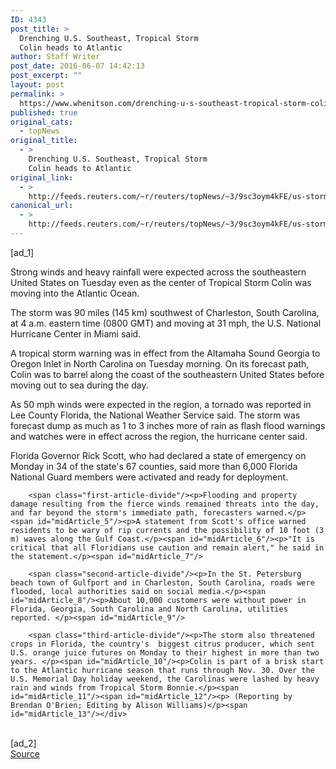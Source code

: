 ```yaml
---
ID: 4343
post_title: >
  Drenching U.S. Southeast, Tropical Storm
  Colin heads to Atlantic
author: Staff Writer
post_date: 2016-06-07 14:42:13
post_excerpt: ""
layout: post
permalink: >
  https://www.whenitson.com/drenching-u-s-southeast-tropical-storm-colin-heads-to-atlantic/
published: true
original_cats:
  - topNews
original_title:
  - >
    Drenching U.S. Southeast, Tropical Storm
    Colin heads to Atlantic
original_link:
  - >
    http://feeds.reuters.com/~r/reuters/topNews/~3/9sc3oym4kFE/us-storm-colin-nhc-idUSKCN0YT07M
canonical_url:
  - >
    http://feeds.reuters.com/~r/reuters/topNews/~3/9sc3oym4kFE/us-storm-colin-nhc-idUSKCN0YT07M
---
```

 [ad_1]
<br><div id="articleText">
<span id="midArticle_start"/>

<span class="focusParagraph" readability="3"><p><span class="articleLocatio&lt;/span&gt;n">Strong winds and heavy rainfall were expected across the southeastern United States on Tuesday even as the center of Tropical Storm Colin was moving into the Atlantic Ocean.</span></p></span><span id="midArticle_0"/><p>The storm was 90 miles (145 km) southwest of Charleston, South Carolina, at 4 a.m. eastern time (0800 GMT) and moving at 31 mph, the U.S. National Hurricane Center in Miami said.</p><span id="midArticle_1"/><p>A tropical storm warning was in effect from the Altamaha Sound Georgia to Oregon Inlet in North Carolina on Tuesday morning. On its forecast path, Colin was to barrel along the coast of the southeastern United States before moving out to sea during the day.</p><span id="midArticle_2"/><p>As 50 mph winds were expected in the region, a tornado was reported in Lee County Florida, the National Weather Service said. The storm was forecast dump as much as 1 to 3 inches more of rain as flash flood warnings and watches were in effect across the region, the hurricane center said.</p><span id="midArticle_3"/><p>Florida Governor Rick Scott, who had declared a state of emergency on Monday in 34 of the state's 67 counties, said more than 6,000 Florida National Guard members were activated and ready for deployment. </p><span id="midArticle_4"/>
        
        <span class="first-article-divide"/><p>Flooding and property damage resulting from the fierce winds remained threats into the day, and far beyond the storm's immediate path, forecasters warned.</p><span id="midArticle_5"/><p>A statement from Scott's office warned residents to be wary of rip currents and the possibility of 10 foot (3 m) waves along the Gulf Coast.</p><span id="midArticle_6"/><p>"It is critical that all Floridians use caution and remain alert," he said in the statement.</p><span id="midArticle_7"/>
        
        <span class="second-article-divide"/><p>In the St. Petersburg beach town of Gulfport and in Charleston, South Carolina, roads were flooded, local authorities said on social media.</p><span id="midArticle_8"/><p>About 10,000 customers were without power in Florida, Georgia, South Carolina and North Carolina, utilities reported. </p><span id="midArticle_9"/>
        
        <span class="third-article-divide"/><p>The storm also threatened crops in Florida, the country's  biggest citrus producer, which sent U.S. orange juice futures on Monday to their highest in more than two years. </p><span id="midArticle_10"/><p>Colin is part of a brisk start to the Atlantic hurricane season that runs through Nov. 30. Over the U.S. Memorial Day holiday weekend, the Carolinas were lashed by heavy rain and winds from Tropical Storm Bonnie.</p><span id="midArticle_11"/><span id="midArticle_12"/><p> (Reporting by Brendan O'Brien; Editing by Alison Williams)</p><span id="midArticle_13"/></div>
<br>[ad_2]
<br><a href="http://feeds.reuters.com/~r/reuters/topNews/~3/9sc3oym4kFE/us-storm-colin-nhc-idUSKCN0YT07M">Source </a>